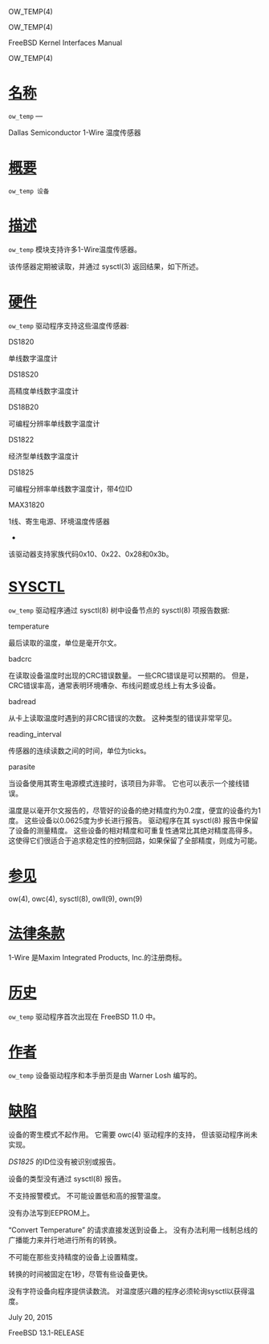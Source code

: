   OW\_TEMP(4)  

OW\_TEMP(4)

FreeBSD Kernel Interfaces Manual

OW\_TEMP(4)

[名称](#__u540D___u79F0_)
=======================

`ow_temp` —

Dallas Semiconductor 1-Wire 温度传感器

[概要](#__u6982___u8981_)
=======================

`ow_temp 设备`

[描述](#__u63CF___u8FF0_)
=======================

`ow_temp` 模块支持许多1-Wire温度传感器。

该传感器定期被读取，并通过 sysctl(3) 返回结果，如下所述。

[硬件](#__u786C___u4EF6_)
=======================

`ow_temp` 驱动程序支持这些温度传感器:

DS1820

单线数字温度计

DS18S20

高精度单线数字温度计

DS18B20

可编程分辨率单线数字温度计

DS1822

经济型单线数字温度计

DS1825

可编程分辨率单线数字温度计，带4位ID

MAX31820

1线、寄生电源、环境温度传感器

-
该驱动器支持家族代码0x10、0x22、0x28和0x3b。

[SYSCTL](#SYSCTL)
=================

`ow_temp` 驱动程序通过 sysctl(8) 树中设备节点的 sysctl(8) 项报告数据:

temperature

最后读取的温度，单位是毫开尔文。

badcrc

在读取设备温度时出现的CRC错误数量。 一些CRC错误是可以预期的。 但是，CRC错误率高，通常表明环境嘈杂、布线问题或总线上有太多设备。

badread

从卡上读取温度时遇到的非CRC错误的次数。 这种类型的错误非常罕见。

reading\_interval

传感器的连续读数之间的时间，单位为ticks。

parasite

当设备使用其寄生电源模式连接时，该项目为非零。 它也可以表示一个接线错误。

温度是以毫开尔文报告的，尽管好的设备的绝对精度约为0.2度，便宜的设备约为1度。 这些设备以0.0625度为步长进行报告。 驱动程序在其 sysctl(8) 报告中保留了设备的测量精度。 这些设备的相对精度和可重复性通常比其绝对精度高得多。 这使得它们很适合于追求稳定性的控制回路，如果保留了全部精度，则成为可能。

[参见](#__u53C2___u89C1_)
=======================

ow(4), owc(4), sysctl(8), owll(9), own(9)

[法律条款](#__u6CD5___u5F8B___u6761___u6B3E_)
=========================================

1-Wire 是Maxim Integrated Products, Inc.的注册商标。

[历史](#__u5386___u53F2_)
=======================

`ow_temp` 驱动程序首次出现在 FreeBSD 11.0 中。

[作者](#__u4F5C___u8005_)
=======================

`ow_temp` 设备驱动程序和本手册页是由 Warner Losh 编写的。

[缺陷](#__u7F3A___u9677_)
=======================

设备的寄生模式不起作用。 它需要 owc(4) 驱动程序的支持， 但该驱动程序尚未实现。

_DS1825_ 的ID位没有被识别或报告。

设备的类型没有通过 sysctl(8) 报告。

不支持报警模式。 不可能设置低和高的报警温度。

没有办法写到EEPROM上。

“Convert Temperature” 的请求直接发送到设备上。 没有办法利用一线制总线的广播能力来并行地进行所有的转换。

不可能在那些支持精度的设备上设置精度。

转换的时间被固定在1秒，尽管有些设备更快。

没有字符设备向程序提供读数流。 对温度感兴趣的程序必须轮询sysctl以获得温度。

July 20, 2015

FreeBSD 13.1-RELEASE